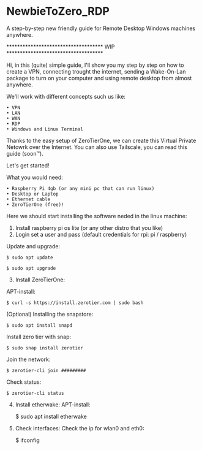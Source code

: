 # NewbieToZero_RDP
A step-by-step new friendly guide for Remote Desktop Windows machines anywhere.

************************************ WIP ************************************

Hi, in this (quite) simple guide, I'll show you my step by step on how to create a VPN, connecting trought the internet, sending a Wake-On-Lan package to turn on your computer and using remote desktop from almost anywhere.

We'll work with different concepts such us like:

	• VPN
	• LAN
	• WAN
	• RDP
	• Windows and Linux Terminal


Thanks to the easy setup of ZeroTierOne, we can create this Virtual Private Netowrk over the Internet. You can also use Tailscale, you can read this guide (soon™).

Let's get started!


What you would need:

	• Raspberry Pi 4gb (or any mini pc that can run linux) 
	• Desktop or Laptop 
	• Ethernet cable 
	• ZeroTierOne (free)!

Here we should start installing the software neded in the linux machine:

1. Install raspberry pi os lite (or any other distro that you like)
2. Login set a user and pass (default credentials for rpi: pi / raspberry)

Update and upgrade:
	
	$ sudo apt update
	
	$ sudo apt upgrade
	
3. Install ZeroTierOne:

APT-install:

 	$ curl -s https://install.zerotier.com | sudo bash


(Optional) Installing the snapstore:

	$ sudo apt install snapd
	
Install zero tier with snap:

	$ sudo snap install zerotier
	  
Join the network: 

	$ zerotier-cli join #########
	
Check status: 

	$ zerotier-cli status

4. Install etherwake:
APT-install:

	$ sudo apt install etherwake
	
5. Check interfaces:
Check the ip for wlan0 and eth0:

	$ ifconfig

